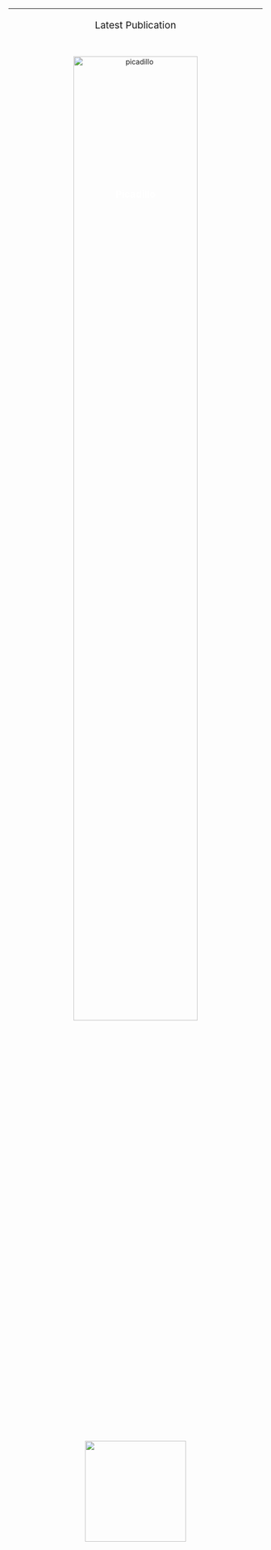 ## 

---

<p style="text-align: center; font-size:2vw;">Latest Publication</p>

&nbsp;

<div style="position:relative;text-align:center;">
  <img src="/images/picadillo.png" alt="picadillo" style="width:70%;">
  <div style="position:absolute;left:50%;top:10%;transform:translate(-50%,-50%);color:white;font-weight:bold;font-size:2vw;">Picadillo</div>
</div>

<a href="https://www.thedreadmachine.com/picadillo//" target="_blank"><img src="/images/picadillo.png" style="width:200px;height:200px;display:block;margin-left:auto;margin-right:auto;"></a> 